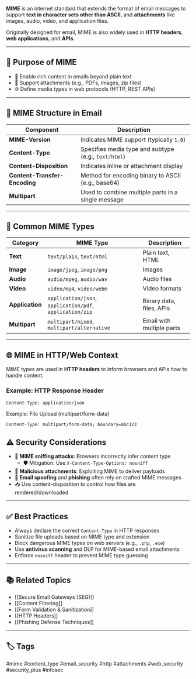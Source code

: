 **MIME** is an internet standard that extends the format of email messages to support **text in character sets other than ASCII**, and **attachments** like images, audio, video, and application files.

Originally designed for email, MIME is also widely used in **HTTP headers**, **web applications**, and **APIs**.

---

## 🎯 Purpose of MIME

- 🧾 Enable rich content in emails beyond plain text
- 📎 Support attachments (e.g., PDFs, images, zip files)
- 🌐 Define media types in web protocols (HTTP, REST APIs)

---

## 🧱 MIME Structure in Email

| Component            | Description                                                |
|-----------------------|------------------------------------------------------------|
| **MIME-Version**       | Indicates MIME support (typically `1.0`)                   |
| **Content-Type**       | Specifies media type and subtype (e.g., `text/html`)       |
| **Content-Disposition**| Indicates inline or attachment display                     |
| **Content-Transfer-Encoding** | Method for encoding binary to ASCII (e.g., base64)  |
| **Multipart**          | Used to combine multiple parts in a single message         |

---

## 🧾 Common MIME Types

| Category     | MIME Type                  | Description                          |
|--------------|----------------------------|--------------------------------------|
| **Text**      | `text/plain`, `text/html`   | Plain text, HTML                     |
| **Image**     | `image/jpeg`, `image/png`   | Images                               |
| **Audio**     | `audio/mpeg`, `audio/wav`   | Audio files                          |
| **Video**     | `video/mp4`, `video/webm`   | Video formats                        |
| **Application** | `application/json`, `application/pdf`, `application/zip` | Binary data, files, APIs     |
| **Multipart** | `multipart/mixed`, `multipart/alternative` | Email with multiple parts         |

---

## 🌐 MIME in HTTP/Web Context

MIME types are used in **HTTP headers** to inform browsers and APIs how to handle content.

### Example: HTTP Response Header
```http
Content-Type: application/json
```

Example: File Upload (multipart/form-data)
```
Content-Type: multipart/form-data; boundary=abc123
```

## ⚠️ Security Considerations

- 🐞 **MIME sniffing attacks**: Browsers incorrectly infer content type
    - 🛡️ Mitigation: Use `X-Content-Type-Options: nosniff`
- 📎 **Malicious attachments**: Exploiting MIME to deliver payloads
- 🔐 **Email spoofing** and **phishing** often rely on crafted MIME messages
- 📥 Use content-disposition to control how files are rendered/downloaded

---

## ✅ Best Practices

- Always declare the correct `Content-Type` in HTTP responses
- Sanitize file uploads based on MIME type and extension
- Block dangerous MIME types on web servers (e.g., `.php`, `.exe`)
- Use **antivirus scanning** and DLP for MIME-based email attachments
- Enforce `nosniff` header to prevent MIME type guessing

---

## 📚 Related Topics

- [[Secure Email Gateways (SEG)]]
- [[Content Filtering]]
- [[Form Validation & Sanitization]]
- [[HTTP Headers]]
- [[Phishing Defense Techniques]]

---

## 🏷 Tags

#mime #content_type #email_security #http #attachments #web_security #security_plus #infosec